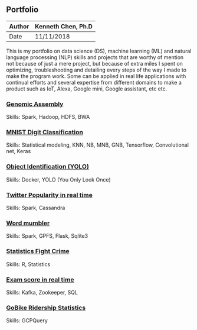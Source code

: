 ## Portfolio

|Author | Kenneth Chen, Ph.D |
|-------|--------------------|
|Date   | 11/11/2018         |

This is my portfolio on data science (DS), machine learning (ML) and natural language processing (NLP) skills and projects that are worthy of mention not because of just a mere project, but because of extra miles I spent on optimizing, troubleshooting and detailing every steps of the way I made to make the program work. Some can be applied in real life applications with continual efforts and several expertise from different domains to make a product such as IoT, Alexa, Google mini, Google assistant, etc etc. 

### <a href=https://github.com/kckenneth/GenomicAssembly>Genomic Assembly</a>

Skills: Spark, Hadoop, HDFS, BWA  

### <a href=https://github.com/kckenneth/MNIST_digits>MNIST Digit Classification</a>

Skills: Statistical modeling, KNN, NB, MNB, GNB, Tensorflow, Convolutional net, Keras

### <a href=https://github.com/kckenneth/YOLO>Object Identification (YOLO)</a>

Skills: Docker, YOLO (You Only Look Once) 

### <a href=https://github.com/kckenneth/Cassandra>Twitter Popularity in real time</a>

Skills: Spark, Cassandra

### <a href=https://github.com/kckenneth/GPFS_setup_mumbler>Word mumbler</a> 

Skills: Spark, GPFS, Flask, Sqlite3

### <a href=https://github.com/kckenneth/statistics_fights_crime>Statistics Fight Crime</a>

Skills: R, Statistics

### <a href=https://github.com/kckenneth/EduFirm>Exam score in real time</a>

Skills: Kafka, Zookeeper, SQL 

### <a href=https://github.com/kckenneth/GoBike>GoBike Ridership Statistics</a>

Skills: GCPQuery 

